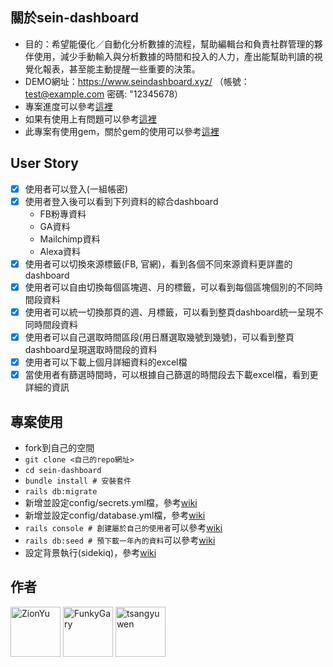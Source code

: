 ## 關於sein-dashboard
- 目的：希望能優化／自動化分析數據的流程，幫助編輯台和負責社群管理的夥伴使用，減少手動輸入與分析數據的時間和投入的人力，產出能幫助判讀的視覺化報表，甚至能主動提醒一些重要的決策。
- DEMO網址：https://www.seindashboard.xyz/ （帳號：test@example.com 密碼: "12345678）
- 專案進度可以參考[這裡](https://github.com/seinsight-ac/sein-dashboard/projects/2)
- 如果有使用上有問題可以參考[這裡](https://github.com/seinsight-ac/sein-dashboard/wiki)
- 此專案有使用gem，關於gem的使用可以參考[這裡](https://github.com/seinsight-ac/sein-dashboard/wiki/%E9%97%9C%E6%96%BCgem%E7%9A%84%E4%BD%BF%E7%94%A8)

## User Story
- [X] 使用者可以登入(一組帳密)
- [X] 使用者登入後可以看到下列資料的綜合dashboard
  - FB粉專資料
  - GA資料
  - Mailchimp資料
  - Alexa資料
- [X] 使用者可以切換來源標籤(FB, 官網)，看到各個不同來源資料更詳盡的dashboard
- [X] 使用者可以自由切換每個區塊週、月的標籤，可以看到每個區塊個別的不同時間段資料
- [X] 使用者可以統一切換那頁的週、月標籤，可以看到整頁dashboard統一呈現不同時間段資料
- [X] 使用者可以自己選取時間區段(用日曆選取幾號到幾號)，可以看到整頁dashboard呈現選取時間段的資料
- [X] 使用者可以下載上個月詳細資料的excel檔
- [X] 當使用者有篩選時間時，可以根據自己篩選的時間段去下載excel檔，看到更詳細的資訊

## 專案使用
- fork到自己的空間
- `git clone <自己的repo網址>`
- `cd sein-dashboard`
- `bundle install # 安裝套件`
- `rails db:migrate`
- 新增並設定config/secrets.yml檔，參考[wiki](https://github.com/seinsight-ac/sein-dashboard/wiki/%E9%97%9C%E6%96%BCsecrets.yml%E8%B3%87%E6%96%99)
- 新增並設定config/database.yml檔，參考[wiki](https://github.com/seinsight-ac/sein-dashboard/wiki/%E9%97%9C%E6%96%BCdatabase.yml%E8%B3%87%E6%96%99)
- `rails console # 創建屬於自己的使用者`可以參考[wiki](https://github.com/seinsight-ac/sein-dashboard/wiki/%E9%97%9C%E6%96%BC%E4%BD%BF%E7%94%A8%E8%80%85%E5%B8%B3%E5%AF%86)
- `rails db:seed # 預下載一年內的資料`可以參考[wiki](https://github.com/seinsight-ac/sein-dashboard/wiki/%E9%97%9C%E6%96%BCseed%E8%B3%87%E6%96%99)
- 設定背景執行(sidekiq)，參考[wiki](https://github.com/seinsight-ac/sein-dashboard/wiki/%E8%83%8C%E6%99%AF%E5%9F%B7%E8%A1%8C)

## 作者

<a href="https://github.com/ZionYu"><img src="https://avatars0.githubusercontent.com/u/34122819?s=460&v=4" title="ZionYu" width="80" height="80"></a>
<a href="https://github.com/FunkyGary"><img src="https://avatars2.githubusercontent.com/u/30545083?s=460&v=4" title="FunkyGary" width="80" height="80"></a>
<a href="https://github.com/tsangyuwen"><img src="https://avatars0.githubusercontent.com/u/39423371?s=460&v=4" title="tsangyuwen" width="80" height="80"></a>
